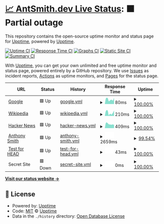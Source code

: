 # [📈 AntSmith.dev Live Status](https://Antsmith.dev): <!--live status--> **🟧 Partial outage**

This repository contains the open-source uptime monitor and status page for [Upptime](https://upptime.js.org), powered by [Upptime](https://github.com/upptime/upptime).

[![Uptime CI](https://github.com/upptime/upptime/workflows/Uptime%20CI/badge.svg)](https://github.com/upptime/upptime/actions?query=workflow%3A%22Uptime+CI%22)
[![Response Time CI](https://github.com/upptime/upptime/workflows/Response%20Time%20CI/badge.svg)](https://github.com/upptime/upptime/actions?query=workflow%3A%22Response+Time+CI%22)
[![Graphs CI](https://github.com/upptime/upptime/workflows/Graphs%20CI/badge.svg)](https://github.com/upptime/upptime/actions?query=workflow%3A%22Graphs+CI%22)
[![Static Site CI](https://github.com/upptime/upptime/workflows/Static%20Site%20CI/badge.svg)](https://github.com/upptime/upptime/actions?query=workflow%3A%22Static+Site+CI%22)
[![Summary CI](https://github.com/upptime/upptime/workflows/Summary%20CI/badge.svg)](https://github.com/upptime/upptime/actions?query=workflow%3A%22Summary+CI%22)

With [Upptime](https://upptime.js.org), you can get your own unlimited and free uptime monitor and status page, powered entirely by a GitHub repository. We use [Issues](https://github.com/upptime/upptime/issues) as incident reports, [Actions](https://github.com/upptime/upptime/actions) as uptime monitors, and [Pages](https://Antsmith.dev) for the status page.

<!--start: status pages-->
<!-- This summary is generated by Upptime (https://github.com/upptime/upptime) -->
<!-- Do not edit this manually, your changes will be overwritten -->
<!-- prettier-ignore -->
| URL | Status | History | Response Time | Uptime |
| --- | ------ | ------- | ------------- | ------ |
| <img alt="" src="https://favicons.githubusercontent.com/www.google.com" height="13"> [Google](https://www.google.com) | 🟩 Up | [google.yml](https://github.com/AntSmithCode/AntSmithDevUptime/commits/HEAD/history/google.yml) | <details><summary><img alt="Response time graph" src="./graphs/google/response-time-week.png" height="20"> 80ms</summary><br><a href="https://Antsmith.dev/history/google"><img alt="Response time 79" src="https://img.shields.io/endpoint?url=https%3A%2F%2Fraw.githubusercontent.com%2FAntSmithCode%2FAntSmithDevUptime%2FHEAD%2Fapi%2Fgoogle%2Fresponse-time.json"></a><br><a href="https://Antsmith.dev/history/google"><img alt="24-hour response time 65" src="https://img.shields.io/endpoint?url=https%3A%2F%2Fraw.githubusercontent.com%2FAntSmithCode%2FAntSmithDevUptime%2FHEAD%2Fapi%2Fgoogle%2Fresponse-time-day.json"></a><br><a href="https://Antsmith.dev/history/google"><img alt="7-day response time 80" src="https://img.shields.io/endpoint?url=https%3A%2F%2Fraw.githubusercontent.com%2FAntSmithCode%2FAntSmithDevUptime%2FHEAD%2Fapi%2Fgoogle%2Fresponse-time-week.json"></a><br><a href="https://Antsmith.dev/history/google"><img alt="30-day response time 84" src="https://img.shields.io/endpoint?url=https%3A%2F%2Fraw.githubusercontent.com%2FAntSmithCode%2FAntSmithDevUptime%2FHEAD%2Fapi%2Fgoogle%2Fresponse-time-month.json"></a><br><a href="https://Antsmith.dev/history/google"><img alt="1-year response time 79" src="https://img.shields.io/endpoint?url=https%3A%2F%2Fraw.githubusercontent.com%2FAntSmithCode%2FAntSmithDevUptime%2FHEAD%2Fapi%2Fgoogle%2Fresponse-time-year.json"></a></details> | <details><summary><a href="https://Antsmith.dev/history/google">100.00%</a></summary><a href="https://Antsmith.dev/history/google"><img alt="All-time uptime 100.00%" src="https://img.shields.io/endpoint?url=https%3A%2F%2Fraw.githubusercontent.com%2FAntSmithCode%2FAntSmithDevUptime%2FHEAD%2Fapi%2Fgoogle%2Fuptime.json"></a><br><a href="https://Antsmith.dev/history/google"><img alt="24-hour uptime 100.00%" src="https://img.shields.io/endpoint?url=https%3A%2F%2Fraw.githubusercontent.com%2FAntSmithCode%2FAntSmithDevUptime%2FHEAD%2Fapi%2Fgoogle%2Fuptime-day.json"></a><br><a href="https://Antsmith.dev/history/google"><img alt="7-day uptime 100.00%" src="https://img.shields.io/endpoint?url=https%3A%2F%2Fraw.githubusercontent.com%2FAntSmithCode%2FAntSmithDevUptime%2FHEAD%2Fapi%2Fgoogle%2Fuptime-week.json"></a><br><a href="https://Antsmith.dev/history/google"><img alt="30-day uptime 100.00%" src="https://img.shields.io/endpoint?url=https%3A%2F%2Fraw.githubusercontent.com%2FAntSmithCode%2FAntSmithDevUptime%2FHEAD%2Fapi%2Fgoogle%2Fuptime-month.json"></a><br><a href="https://Antsmith.dev/history/google"><img alt="1-year uptime 100.00%" src="https://img.shields.io/endpoint?url=https%3A%2F%2Fraw.githubusercontent.com%2FAntSmithCode%2FAntSmithDevUptime%2FHEAD%2Fapi%2Fgoogle%2Fuptime-year.json"></a></details>
| <img alt="" src="https://favicons.githubusercontent.com/en.wikipedia.org" height="13"> [Wikipedia](https://en.wikipedia.org) | 🟩 Up | [wikipedia.yml](https://github.com/AntSmithCode/AntSmithDevUptime/commits/HEAD/history/wikipedia.yml) | <details><summary><img alt="Response time graph" src="./graphs/wikipedia/response-time-week.png" height="20"> 210ms</summary><br><a href="https://Antsmith.dev/history/wikipedia"><img alt="Response time 141" src="https://img.shields.io/endpoint?url=https%3A%2F%2Fraw.githubusercontent.com%2FAntSmithCode%2FAntSmithDevUptime%2FHEAD%2Fapi%2Fwikipedia%2Fresponse-time.json"></a><br><a href="https://Antsmith.dev/history/wikipedia"><img alt="24-hour response time 55" src="https://img.shields.io/endpoint?url=https%3A%2F%2Fraw.githubusercontent.com%2FAntSmithCode%2FAntSmithDevUptime%2FHEAD%2Fapi%2Fwikipedia%2Fresponse-time-day.json"></a><br><a href="https://Antsmith.dev/history/wikipedia"><img alt="7-day response time 210" src="https://img.shields.io/endpoint?url=https%3A%2F%2Fraw.githubusercontent.com%2FAntSmithCode%2FAntSmithDevUptime%2FHEAD%2Fapi%2Fwikipedia%2Fresponse-time-week.json"></a><br><a href="https://Antsmith.dev/history/wikipedia"><img alt="30-day response time 198" src="https://img.shields.io/endpoint?url=https%3A%2F%2Fraw.githubusercontent.com%2FAntSmithCode%2FAntSmithDevUptime%2FHEAD%2Fapi%2Fwikipedia%2Fresponse-time-month.json"></a><br><a href="https://Antsmith.dev/history/wikipedia"><img alt="1-year response time 141" src="https://img.shields.io/endpoint?url=https%3A%2F%2Fraw.githubusercontent.com%2FAntSmithCode%2FAntSmithDevUptime%2FHEAD%2Fapi%2Fwikipedia%2Fresponse-time-year.json"></a></details> | <details><summary><a href="https://Antsmith.dev/history/wikipedia">100.00%</a></summary><a href="https://Antsmith.dev/history/wikipedia"><img alt="All-time uptime 100.00%" src="https://img.shields.io/endpoint?url=https%3A%2F%2Fraw.githubusercontent.com%2FAntSmithCode%2FAntSmithDevUptime%2FHEAD%2Fapi%2Fwikipedia%2Fuptime.json"></a><br><a href="https://Antsmith.dev/history/wikipedia"><img alt="24-hour uptime 100.00%" src="https://img.shields.io/endpoint?url=https%3A%2F%2Fraw.githubusercontent.com%2FAntSmithCode%2FAntSmithDevUptime%2FHEAD%2Fapi%2Fwikipedia%2Fuptime-day.json"></a><br><a href="https://Antsmith.dev/history/wikipedia"><img alt="7-day uptime 100.00%" src="https://img.shields.io/endpoint?url=https%3A%2F%2Fraw.githubusercontent.com%2FAntSmithCode%2FAntSmithDevUptime%2FHEAD%2Fapi%2Fwikipedia%2Fuptime-week.json"></a><br><a href="https://Antsmith.dev/history/wikipedia"><img alt="30-day uptime 100.00%" src="https://img.shields.io/endpoint?url=https%3A%2F%2Fraw.githubusercontent.com%2FAntSmithCode%2FAntSmithDevUptime%2FHEAD%2Fapi%2Fwikipedia%2Fuptime-month.json"></a><br><a href="https://Antsmith.dev/history/wikipedia"><img alt="1-year uptime 100.00%" src="https://img.shields.io/endpoint?url=https%3A%2F%2Fraw.githubusercontent.com%2FAntSmithCode%2FAntSmithDevUptime%2FHEAD%2Fapi%2Fwikipedia%2Fuptime-year.json"></a></details>
| <img alt="" src="https://favicons.githubusercontent.com/news.ycombinator.com" height="13"> [Hacker News](https://news.ycombinator.com) | 🟩 Up | [hacker-news.yml](https://github.com/AntSmithCode/AntSmithDevUptime/commits/HEAD/history/hacker-news.yml) | <details><summary><img alt="Response time graph" src="./graphs/hacker-news/response-time-week.png" height="20"> 409ms</summary><br><a href="https://Antsmith.dev/history/hacker-news"><img alt="Response time 381" src="https://img.shields.io/endpoint?url=https%3A%2F%2Fraw.githubusercontent.com%2FAntSmithCode%2FAntSmithDevUptime%2FHEAD%2Fapi%2Fhacker-news%2Fresponse-time.json"></a><br><a href="https://Antsmith.dev/history/hacker-news"><img alt="24-hour response time 385" src="https://img.shields.io/endpoint?url=https%3A%2F%2Fraw.githubusercontent.com%2FAntSmithCode%2FAntSmithDevUptime%2FHEAD%2Fapi%2Fhacker-news%2Fresponse-time-day.json"></a><br><a href="https://Antsmith.dev/history/hacker-news"><img alt="7-day response time 409" src="https://img.shields.io/endpoint?url=https%3A%2F%2Fraw.githubusercontent.com%2FAntSmithCode%2FAntSmithDevUptime%2FHEAD%2Fapi%2Fhacker-news%2Fresponse-time-week.json"></a><br><a href="https://Antsmith.dev/history/hacker-news"><img alt="30-day response time 350" src="https://img.shields.io/endpoint?url=https%3A%2F%2Fraw.githubusercontent.com%2FAntSmithCode%2FAntSmithDevUptime%2FHEAD%2Fapi%2Fhacker-news%2Fresponse-time-month.json"></a><br><a href="https://Antsmith.dev/history/hacker-news"><img alt="1-year response time 381" src="https://img.shields.io/endpoint?url=https%3A%2F%2Fraw.githubusercontent.com%2FAntSmithCode%2FAntSmithDevUptime%2FHEAD%2Fapi%2Fhacker-news%2Fresponse-time-year.json"></a></details> | <details><summary><a href="https://Antsmith.dev/history/hacker-news">100.00%</a></summary><a href="https://Antsmith.dev/history/hacker-news"><img alt="All-time uptime 99.95%" src="https://img.shields.io/endpoint?url=https%3A%2F%2Fraw.githubusercontent.com%2FAntSmithCode%2FAntSmithDevUptime%2FHEAD%2Fapi%2Fhacker-news%2Fuptime.json"></a><br><a href="https://Antsmith.dev/history/hacker-news"><img alt="24-hour uptime 100.00%" src="https://img.shields.io/endpoint?url=https%3A%2F%2Fraw.githubusercontent.com%2FAntSmithCode%2FAntSmithDevUptime%2FHEAD%2Fapi%2Fhacker-news%2Fuptime-day.json"></a><br><a href="https://Antsmith.dev/history/hacker-news"><img alt="7-day uptime 100.00%" src="https://img.shields.io/endpoint?url=https%3A%2F%2Fraw.githubusercontent.com%2FAntSmithCode%2FAntSmithDevUptime%2FHEAD%2Fapi%2Fhacker-news%2Fuptime-week.json"></a><br><a href="https://Antsmith.dev/history/hacker-news"><img alt="30-day uptime 100.00%" src="https://img.shields.io/endpoint?url=https%3A%2F%2Fraw.githubusercontent.com%2FAntSmithCode%2FAntSmithDevUptime%2FHEAD%2Fapi%2Fhacker-news%2Fuptime-month.json"></a><br><a href="https://Antsmith.dev/history/hacker-news"><img alt="1-year uptime 99.95%" src="https://img.shields.io/endpoint?url=https%3A%2F%2Fraw.githubusercontent.com%2FAntSmithCode%2FAntSmithDevUptime%2FHEAD%2Fapi%2Fhacker-news%2Fuptime-year.json"></a></details>
| <img alt="" src="https://favicons.githubusercontent.com/antsmith.dev" height="13"> [Anthony Smith](https://antsmith.dev) | 🟩 Up | [anthony-smith.yml](https://github.com/AntSmithCode/AntSmithDevUptime/commits/HEAD/history/anthony-smith.yml) | <details><summary><img alt="Response time graph" src="./graphs/anthony-smith/response-time-week.png" height="20"> 2659ms</summary><br><a href="https://Antsmith.dev/history/anthony-smith"><img alt="Response time 810" src="https://img.shields.io/endpoint?url=https%3A%2F%2Fraw.githubusercontent.com%2FAntSmithCode%2FAntSmithDevUptime%2FHEAD%2Fapi%2Fanthony-smith%2Fresponse-time.json"></a><br><a href="https://Antsmith.dev/history/anthony-smith"><img alt="24-hour response time 9104" src="https://img.shields.io/endpoint?url=https%3A%2F%2Fraw.githubusercontent.com%2FAntSmithCode%2FAntSmithDevUptime%2FHEAD%2Fapi%2Fanthony-smith%2Fresponse-time-day.json"></a><br><a href="https://Antsmith.dev/history/anthony-smith"><img alt="7-day response time 2659" src="https://img.shields.io/endpoint?url=https%3A%2F%2Fraw.githubusercontent.com%2FAntSmithCode%2FAntSmithDevUptime%2FHEAD%2Fapi%2Fanthony-smith%2Fresponse-time-week.json"></a><br><a href="https://Antsmith.dev/history/anthony-smith"><img alt="30-day response time 1051" src="https://img.shields.io/endpoint?url=https%3A%2F%2Fraw.githubusercontent.com%2FAntSmithCode%2FAntSmithDevUptime%2FHEAD%2Fapi%2Fanthony-smith%2Fresponse-time-month.json"></a><br><a href="https://Antsmith.dev/history/anthony-smith"><img alt="1-year response time 810" src="https://img.shields.io/endpoint?url=https%3A%2F%2Fraw.githubusercontent.com%2FAntSmithCode%2FAntSmithDevUptime%2FHEAD%2Fapi%2Fanthony-smith%2Fresponse-time-year.json"></a></details> | <details><summary><a href="https://Antsmith.dev/history/anthony-smith">99.54%</a></summary><a href="https://Antsmith.dev/history/anthony-smith"><img alt="All-time uptime 99.96%" src="https://img.shields.io/endpoint?url=https%3A%2F%2Fraw.githubusercontent.com%2FAntSmithCode%2FAntSmithDevUptime%2FHEAD%2Fapi%2Fanthony-smith%2Fuptime.json"></a><br><a href="https://Antsmith.dev/history/anthony-smith"><img alt="24-hour uptime 96.81%" src="https://img.shields.io/endpoint?url=https%3A%2F%2Fraw.githubusercontent.com%2FAntSmithCode%2FAntSmithDevUptime%2FHEAD%2Fapi%2Fanthony-smith%2Fuptime-day.json"></a><br><a href="https://Antsmith.dev/history/anthony-smith"><img alt="7-day uptime 99.54%" src="https://img.shields.io/endpoint?url=https%3A%2F%2Fraw.githubusercontent.com%2FAntSmithCode%2FAntSmithDevUptime%2FHEAD%2Fapi%2Fanthony-smith%2Fuptime-week.json"></a><br><a href="https://Antsmith.dev/history/anthony-smith"><img alt="30-day uptime 99.89%" src="https://img.shields.io/endpoint?url=https%3A%2F%2Fraw.githubusercontent.com%2FAntSmithCode%2FAntSmithDevUptime%2FHEAD%2Fapi%2Fanthony-smith%2Fuptime-month.json"></a><br><a href="https://Antsmith.dev/history/anthony-smith"><img alt="1-year uptime 99.96%" src="https://img.shields.io/endpoint?url=https%3A%2F%2Fraw.githubusercontent.com%2FAntSmithCode%2FAntSmithDevUptime%2FHEAD%2Fapi%2Fanthony-smith%2Fuptime-year.json"></a></details>
| <img alt="" src="https://favicons.githubusercontent.com/www.google.com" height="13"> [Test for HEAD](https://www.google.com) | 🟩 Up | [test-for-head.yml](https://github.com/AntSmithCode/AntSmithDevUptime/commits/HEAD/history/test-for-head.yml) | <details><summary><img alt="Response time graph" src="./graphs/test-for-head/response-time-week.png" height="20"> 43ms</summary><br><a href="https://Antsmith.dev/history/test-for-head"><img alt="Response time 40" src="https://img.shields.io/endpoint?url=https%3A%2F%2Fraw.githubusercontent.com%2FAntSmithCode%2FAntSmithDevUptime%2FHEAD%2Fapi%2Ftest-for-head%2Fresponse-time.json"></a><br><a href="https://Antsmith.dev/history/test-for-head"><img alt="24-hour response time 33" src="https://img.shields.io/endpoint?url=https%3A%2F%2Fraw.githubusercontent.com%2FAntSmithCode%2FAntSmithDevUptime%2FHEAD%2Fapi%2Ftest-for-head%2Fresponse-time-day.json"></a><br><a href="https://Antsmith.dev/history/test-for-head"><img alt="7-day response time 43" src="https://img.shields.io/endpoint?url=https%3A%2F%2Fraw.githubusercontent.com%2FAntSmithCode%2FAntSmithDevUptime%2FHEAD%2Fapi%2Ftest-for-head%2Fresponse-time-week.json"></a><br><a href="https://Antsmith.dev/history/test-for-head"><img alt="30-day response time 48" src="https://img.shields.io/endpoint?url=https%3A%2F%2Fraw.githubusercontent.com%2FAntSmithCode%2FAntSmithDevUptime%2FHEAD%2Fapi%2Ftest-for-head%2Fresponse-time-month.json"></a><br><a href="https://Antsmith.dev/history/test-for-head"><img alt="1-year response time 40" src="https://img.shields.io/endpoint?url=https%3A%2F%2Fraw.githubusercontent.com%2FAntSmithCode%2FAntSmithDevUptime%2FHEAD%2Fapi%2Ftest-for-head%2Fresponse-time-year.json"></a></details> | <details><summary><a href="https://Antsmith.dev/history/test-for-head">100.00%</a></summary><a href="https://Antsmith.dev/history/test-for-head"><img alt="All-time uptime 100.00%" src="https://img.shields.io/endpoint?url=https%3A%2F%2Fraw.githubusercontent.com%2FAntSmithCode%2FAntSmithDevUptime%2FHEAD%2Fapi%2Ftest-for-head%2Fuptime.json"></a><br><a href="https://Antsmith.dev/history/test-for-head"><img alt="24-hour uptime 100.00%" src="https://img.shields.io/endpoint?url=https%3A%2F%2Fraw.githubusercontent.com%2FAntSmithCode%2FAntSmithDevUptime%2FHEAD%2Fapi%2Ftest-for-head%2Fuptime-day.json"></a><br><a href="https://Antsmith.dev/history/test-for-head"><img alt="7-day uptime 100.00%" src="https://img.shields.io/endpoint?url=https%3A%2F%2Fraw.githubusercontent.com%2FAntSmithCode%2FAntSmithDevUptime%2FHEAD%2Fapi%2Ftest-for-head%2Fuptime-week.json"></a><br><a href="https://Antsmith.dev/history/test-for-head"><img alt="30-day uptime 100.00%" src="https://img.shields.io/endpoint?url=https%3A%2F%2Fraw.githubusercontent.com%2FAntSmithCode%2FAntSmithDevUptime%2FHEAD%2Fapi%2Ftest-for-head%2Fuptime-month.json"></a><br><a href="https://Antsmith.dev/history/test-for-head"><img alt="1-year uptime 100.00%" src="https://img.shields.io/endpoint?url=https%3A%2F%2Fraw.githubusercontent.com%2FAntSmithCode%2FAntSmithDevUptime%2FHEAD%2Fapi%2Ftest-for-head%2Fuptime-year.json"></a></details>
| <img alt="" src="https://favicons.githubusercontent.com/null" height="13"> Secret Site | 🟥 Down | [secret-site.yml](https://github.com/AntSmithCode/AntSmithDevUptime/commits/HEAD/history/secret-site.yml) | <details><summary><img alt="Response time graph" src="./graphs/secret-site/response-time-week.png" height="20"> 0ms</summary><br><a href="https://Antsmith.dev/history/secret-site"><img alt="Response time 0" src="https://img.shields.io/endpoint?url=https%3A%2F%2Fraw.githubusercontent.com%2FAntSmithCode%2FAntSmithDevUptime%2FHEAD%2Fapi%2Fsecret-site%2Fresponse-time.json"></a><br><a href="https://Antsmith.dev/history/secret-site"><img alt="24-hour response time 0" src="https://img.shields.io/endpoint?url=https%3A%2F%2Fraw.githubusercontent.com%2FAntSmithCode%2FAntSmithDevUptime%2FHEAD%2Fapi%2Fsecret-site%2Fresponse-time-day.json"></a><br><a href="https://Antsmith.dev/history/secret-site"><img alt="7-day response time 0" src="https://img.shields.io/endpoint?url=https%3A%2F%2Fraw.githubusercontent.com%2FAntSmithCode%2FAntSmithDevUptime%2FHEAD%2Fapi%2Fsecret-site%2Fresponse-time-week.json"></a><br><a href="https://Antsmith.dev/history/secret-site"><img alt="30-day response time 0" src="https://img.shields.io/endpoint?url=https%3A%2F%2Fraw.githubusercontent.com%2FAntSmithCode%2FAntSmithDevUptime%2FHEAD%2Fapi%2Fsecret-site%2Fresponse-time-month.json"></a><br><a href="https://Antsmith.dev/history/secret-site"><img alt="1-year response time 0" src="https://img.shields.io/endpoint?url=https%3A%2F%2Fraw.githubusercontent.com%2FAntSmithCode%2FAntSmithDevUptime%2FHEAD%2Fapi%2Fsecret-site%2Fresponse-time-year.json"></a></details> | <details><summary><a href="https://Antsmith.dev/history/secret-site">100.00%</a></summary><a href="https://Antsmith.dev/history/secret-site"><img alt="All-time uptime 99.92%" src="https://img.shields.io/endpoint?url=https%3A%2F%2Fraw.githubusercontent.com%2FAntSmithCode%2FAntSmithDevUptime%2FHEAD%2Fapi%2Fsecret-site%2Fuptime.json"></a><br><a href="https://Antsmith.dev/history/secret-site"><img alt="24-hour uptime 100.00%" src="https://img.shields.io/endpoint?url=https%3A%2F%2Fraw.githubusercontent.com%2FAntSmithCode%2FAntSmithDevUptime%2FHEAD%2Fapi%2Fsecret-site%2Fuptime-day.json"></a><br><a href="https://Antsmith.dev/history/secret-site"><img alt="7-day uptime 100.00%" src="https://img.shields.io/endpoint?url=https%3A%2F%2Fraw.githubusercontent.com%2FAntSmithCode%2FAntSmithDevUptime%2FHEAD%2Fapi%2Fsecret-site%2Fuptime-week.json"></a><br><a href="https://Antsmith.dev/history/secret-site"><img alt="30-day uptime 100.00%" src="https://img.shields.io/endpoint?url=https%3A%2F%2Fraw.githubusercontent.com%2FAntSmithCode%2FAntSmithDevUptime%2FHEAD%2Fapi%2Fsecret-site%2Fuptime-month.json"></a><br><a href="https://Antsmith.dev/history/secret-site"><img alt="1-year uptime 99.92%" src="https://img.shields.io/endpoint?url=https%3A%2F%2Fraw.githubusercontent.com%2FAntSmithCode%2FAntSmithDevUptime%2FHEAD%2Fapi%2Fsecret-site%2Fuptime-year.json"></a></details>

<!--end: status pages-->

[**Visit our status website →**](https://Antsmith.dev)

## 📄 License

- Powered by: [Upptime](https://github.com/upptime/upptime)
- Code: [MIT](./LICENSE) © [Upptime](https://upptime.js.org)
- Data in the `./history` directory: [Open Database License](https://opendatacommons.org/licenses/odbl/1-0/)
